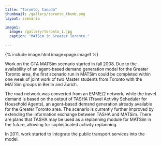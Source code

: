 ```yaml
---
title: "Toronto, Canada"
thumbnail: /gallery/toronto_thumb.png
layout: scenario

image1:
  image: /gallery/toronto_1.jpg
  caption: "MATSim in Greater Toronto."
  
---
```

{% include image.html image=page.image1 %}

Work on the GTA MATSim scenario started in fall 2008. Due to the availability of an agent-based demand generation model for the Greater Toronto area, the first scenario run in MATSim could be completed within one week of joint work of two Master students from Toronto with the MATSim groups in Berlin and Zurich.

The road network was converted from an EMME/2 network, while the travel demand is based on the output of TASHA (Travel Activity Scheduler for Household Agents), an agent-based demand generation already available for the Greater Toronto area. The scenario is currently further improved by extending the information exchange between TASHA and MATSim. There are plans that TASHA may be used as a replanning module for MATSim in the future, allowing for sophisticated activity replanning.

In 2011, work started to integrate the public transport services into the model.


